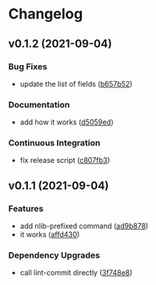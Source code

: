 # Changelog

## v0.1.2 (2021-09-04)

### Bug Fixes

- update the list of fields ([b657b52](https://github.com/nlibjs/cleanup-package-json/commit/b657b5288230c77747e81351e7040ee9a17db7ee))

### Documentation

- add how it works ([d5059ed](https://github.com/nlibjs/cleanup-package-json/commit/d5059eda45ddb60cfeb66fc02c8f8168d0968dd7))

### Continuous Integration

- fix release script ([c807fb3](https://github.com/nlibjs/cleanup-package-json/commit/c807fb3800f2450634b569574a9c61532c2815e9))


## v0.1.1 (2021-09-04)

### Features

- add nlib-prefixed command ([ad9b878](https://github.com/nlibjs/cleanup-package-json/commit/ad9b878e813938ac7fe2572fc145fb29b2317508))
- it works ([affd430](https://github.com/nlibjs/cleanup-package-json/commit/affd4302dd871d3318ac3a7cc8eec4acea9ebb86))

### Dependency Upgrades

- call lint-commit directly ([3f748e8](https://github.com/nlibjs/cleanup-package-json/commit/3f748e85a5efc85ca88ca4ad3d981f71a1d28422))


